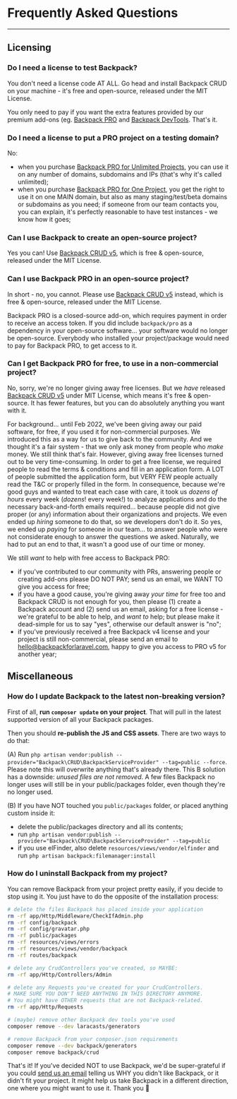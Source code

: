 # Frequently Asked Questions

---


<a name="licensing"></a>
## Licensing

<a name="no-license-needed-on-localhost"></a>
### Do I need a license to test Backpack?

You don't need a license code AT ALL. Go head and install Backpack CRUD on your machine - it's free and open-source, released under the MIT License. 

You only need to pay if you want the extra features provided by our premium add-ons (eg. [Backpack PRO](https://backpackforlaravel.com/pricing) and [Backpack DevTools](https://backpackforlaravel.com/products/devtools). That's it.


<a name="licese-for-staging-domain"></a>
### Do I need a license to put a PRO project on a testing domain?

No:
- when you purchase [Backpack PRO for Unlimited Projects](https://backpackforlaravel.com/products/pro-for-unlimited-projects), you can use it on any number of domains, subdomains and IPs (that's why it's called unlimited);
- when you purchase [Backpack PRO for One Project](https://backpackforlaravel.com/products/pro-for-one-project), you get the right to use it on one MAIN domain, but also as many staging/test/beta domains or subdomains as you need; if someone from our team contacts you, you can explain, it's perfectly reasonable to have test instances - we know how it goes;


<a name="backpack-license-for-open-source-projects"></a>
### Can I use Backpack to create an open-source project?

Yes you can! Use [Backpack CRUD v5](https://github.com/laravel-backpack/crud), which is free & open-source, released under the MIT License.  


<a name="backpack-pro-for-open-source-projects"></a>
### Can I use Backpack PRO in an open-source project?

In short - no, you cannot. Please use [Backpack CRUD v5](https://github.com/laravel-backpack/crud) instead, which is free & open-source, released under the MIT License.

Backpack PRO is a closed-source add-on, which requires payment in order to receive an access token. If you did include `backpack/pro` as a dependency in your open-source software... your software would no longer be open-source. Everybody who installed your project/package would need to pay for Backpack PRO, to get access to it.


<a name="backpack-pro-for-non-commercial-projects"></a>
### Can I get Backpack PRO for free, to use in a non-commercial project?

No, sorry, we're no longer giving away free licenses. But we _have_ released [Backpack CRUD v5](https://github.com/laravel-backpack/crud) under MIT License, which means it's free & open-source. It has fewer features, but you can do absolutely anything you want with it.

For background... until Feb 2022, we've been giving away our paid software, for free, if you used it for non-commercial purposes. We introduced this as a way for us to give back to the community. And we thought it's a fair system - that we only ask money from people who _make_ money. We still think that's fair. However, giving away free licenses turned out to be very time-consuming. In order to get a free license, we required people to read the terms & conditions and fill in an application form. A LOT of people submitted the application form, but VERY FEW people actually read the T&C or properly filled in the form. In consequence, because we're good guys and wanted to treat each case with care, it took us _dozens of hours_ every week (_dozens_! every week!) to analyze applications and do the necessary back-and-forth emails required... because people did not give proper (or any) information about their organizations and projects. We even ended up _hiring_ someone to do that, so we developers don't do it. So yes, we ended up _paying_ for someone in our team... to answer people who were not considerate enough to answer the questions we asked. Naturally, we had to put an end to that, it wasn't a good use of our time or money.

We still _want_ to help with free access to Backpack PRO:
- if you've contributed to our community with PRs, answering people or creating add-ons please DO NOT PAY; send us an email, we WANT TO give you access for free;
- if you have a good cause, you're giving away _your time_ for free too and Backpack CRUD is not enough for you, then please (1) create a Backpack account and (2) send us an email, asking for a free license - we're grateful to be able to help, and _want to_ help; but please make it dead-simple for us to say "yes", otherwise our default answer is "no";
- if you've previously received a free Backpack v4 license and your project is still non-commercial, please send an email to hello@backpackforlaravel.com, happy to give you access to PRO v5 for another year;

<a name="miscellaneous"></a>
## Miscellaneous


<a name="how-do-i-update-backpack"></a>
### How do I update Backpack to the latest non-breaking version? 

First of all, **run `composer update` on your project**. That will pull in the latest supported version of all your Backpack packages.

Then you should **re-publish the JS and CSS assets**. There are two ways to do that:

(A) Run `php artisan vendor:publish --provider="Backpack\CRUD\BackpackServiceProvider" --tag=public --force`. Please note this will overwrite anything that's already there. This B solution has a downside: _unused files are not removed_. A few files Backpack no longer uses will still be in your public/packages folder, even though they're no longer used.

(B) If you have NOT touched you `public/packages` folder, or placed anything custom inside it:
- delete the public/packages directory and all its contents;
- run `php artisan vendor:publish --provider="Backpack\CRUD\BackpackServiceProvider" --tag=public`
- if you use elFinder, also delete `resources/views/vendor/elfinder` and run `php artisan backpack:filemanager:install`


<a name="how-do-i-uninstall-backpack"></a>
### How do I uninstall Backpack from my project? 

You can remove Backpack from your project pretty easily, if you decide to stop using it. You just have to do the opposite of the installation process:

```bash
# delete the files Backpack has placed inside your application
rm -rf app/Http/Middleware/CheckIfAdmin.php
rm -rf config/backpack
rm -rf config/gravatar.php
rm -rf public/packages
rm -rf resources/views/errors
rm -rf resources/views/vendor/backpack
rm -rf routes/backpack

# delete any CrudControllers you've created, so MAYBE:
rm -rf app/Http/Controllers/Admin

# delete any Requests you've created for your CrudControllers.
# MAKE SURE YOU DON'T NEED ANYTHING IN THIS DIRECTORY ANYMORE.
# You might have OTHER requests that are not Backpack-related.
rm -rf app/Http/Requests 

# (maybe) remove other Backpack dev tools you've used
composer remove --dev laracasts/generators

# remove Backpack from your composer.json requirements
composer remove --dev backpack/generators
composer remove backpack/crud

```

That's it! If you've decided NOT to use Backpack, we'd be super-grateful if you could <a href="mailto:hello@backpackforlaravel.com?subject=Why%20I%20decided%20against%20using%20Backpack&body=Hey%20there%20Backpack%20team%2C%0D%0A%0D%0AHopefully%20my%20experience%20will%20help%20you%20take%20Backpack%20in%20a%20direction%20where%20it'll%20be%20a%20better%20fit%20for%20me%20in%20the%20future.%0D%0A%0D%0AI've%20decided%20to%20NOT%20use%20Backpack%20in%20my%20project%20because...">send us an email</a> telling us WHY you didn't like Backpack, or it didn't fit your project. It might help us take Backpack in a different direction, one where you might want to use it. Thank you 🙏
